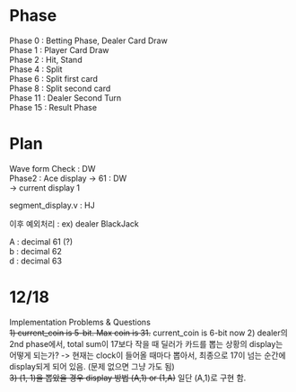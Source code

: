 # Phase  
Phase 0 : Betting Phase, Dealer Card Draw  
Phase 1 : Player Card Draw  
Phase 2 : Hit, Stand  
Phase 4 : Split  
Phase 6 : Split first card  
Phase 8 : Split second card  
Phase 11 : Dealer Second Turn  
Phase 15 : Result Phase  

# Plan  
Wave form Check : DW  
Phase2 : Ace display -> 61 : DW  
-> current display 1

segment_display.v : HJ  

이후 예외처리 : ex) dealer BlackJack  

A : decimal 61 (?)  
b : decimal 62  
d : decimal 63  



# 12/18  
Implementation Problems & Questions    
~~1) current_coin is 5-bit. Max coin is 31.~~ current_coin is 6-bit now
2) dealer의 2nd phase에서, total sum이 17보다 작을 때 딜러가 카드를 뽑는 상황의 display는 어떻게 되는가?
-> 현재는 clock이 들어올 때마다 뽑아서, 최종으로 17이 넘는 순간에 display되게 되어 있음. (문제 없으면 그냥 가도 됨)  
~~3) (1, 1)을 뽑았을 경우 display 방법 (A,1) or (1,A)~~ 일단 (A,1)로 구현 함.  
